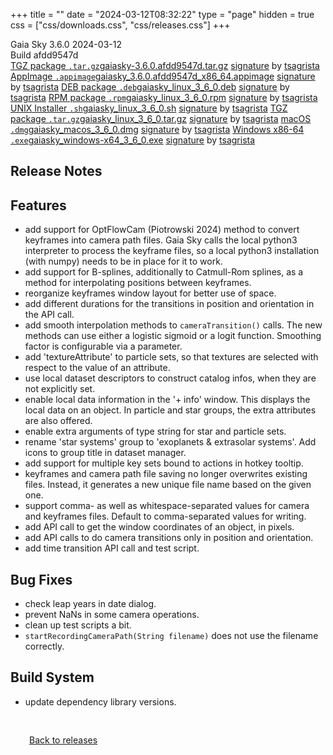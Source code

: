 +++
title = ""
date = "2024-03-12T08:32:22"
type = "page"
hidden = true
css = ["css/downloads.css", "css/releases.css"]
+++

<div class="download-container">
<div id="download-title">
<i class="fa-solid fa-tag"></i>
Gaia Sky <span class="downloads-version">3.6.0</span> 
<time class="downloads-releasedate" datetime="2024-03-12T08:32:22" title="Published: 2024-03-12T08:32:22"><i class="fa-solid fa-calendar"></i> 2024-03-12</time>
<div class="downloads-build">Build afdd9547d</div></div>
<div class="download-section">
<a href="https://gaia.ari.uni-heidelberg.de/gaiasky/releases/3.6.0.afdd9547d/gaiasky-3.6.0.afdd9547d.tar.gz" class="download-button"><i class="fa-solid fa-file-zipper"></i> TGZ package <code>.tar.gz</code><span class="download-sub">gaiasky-3.6.0.afdd9547d.tar.gz</span></a>
<span class="signature">
<a href="https://gaia.ari.uni-heidelberg.de/gaiasky/releases/3.6.0.afdd9547d/gaiasky-3.6.0.afdd9547d.tar.gz.sig">signature</a>  by  <a href="https://keyserver.ubuntu.com/pks/lookup?search=0x448C2B189756743013D5F7C22FD2A59C1D734C1F&fingerprint=on&op=index">tsagrista</a>
</span>
<a href="https://gaia.ari.uni-heidelberg.de/gaiasky/releases/3.6.0.afdd9547d/gaiasky_3.6.0.afdd9547d_x86_64.appimage" class="download-button"><i class="fa-solid fa-box-archive"></i> AppImage <code>.appimage</code><span class="download-sub">gaiasky_3.6.0.afdd9547d_x86_64.appimage</span></a>
<span class="signature">
<a href="https://gaia.ari.uni-heidelberg.de/gaiasky/releases/3.6.0.afdd9547d/gaiasky_3.6.0.afdd9547d_x86_64.appimage.sig">signature</a>  by  <a href="https://keyserver.ubuntu.com/pks/lookup?search=0x448C2B189756743013D5F7C22FD2A59C1D734C1F&fingerprint=on&op=index">tsagrista</a>
</span>
<a href="https://gaia.ari.uni-heidelberg.de/gaiasky/releases/3.6.0.afdd9547d/gaiasky_linux_3_6_0.deb" class="download-button"><i class="fa-brands fa-debian"></i> DEB package <code>.deb</code><span class="download-sub">gaiasky_linux_3_6_0.deb</span></a>
<span class="signature">
<a href="https://gaia.ari.uni-heidelberg.de/gaiasky/releases/3.6.0.afdd9547d/gaiasky_linux_3_6_0.deb.sig">signature</a>  by  <a href="https://keyserver.ubuntu.com/pks/lookup?search=0x448C2B189756743013D5F7C22FD2A59C1D734C1F&fingerprint=on&op=index">tsagrista</a>
</span>
<a href="https://gaia.ari.uni-heidelberg.de/gaiasky/releases/3.6.0.afdd9547d/gaiasky_linux_3_6_0.rpm" class="download-button"><i class="fa-brands fa-fedora"></i> RPM package <code>.rpm</code><span class="download-sub">gaiasky_linux_3_6_0.rpm</span></a>
<span class="signature">
<a href="https://gaia.ari.uni-heidelberg.de/gaiasky/releases/3.6.0.afdd9547d/gaiasky_linux_3_6_0.rpm.sig">signature</a>  by  <a href="https://keyserver.ubuntu.com/pks/lookup?search=0x448C2B189756743013D5F7C22FD2A59C1D734C1F&fingerprint=on&op=index">tsagrista</a>
</span>
<a href="https://gaia.ari.uni-heidelberg.de/gaiasky/releases/3.6.0.afdd9547d/gaiasky_linux_3_6_0.sh" class="download-button"><i class="fa fa-terminal"></i> UNIX Installer <code>.sh</code><span class="download-sub">gaiasky_linux_3_6_0.sh</span></a>
<span class="signature">
<a href="https://gaia.ari.uni-heidelberg.de/gaiasky/releases/3.6.0.afdd9547d/gaiasky_linux_3_6_0.sh.sig">signature</a>  by  <a href="https://keyserver.ubuntu.com/pks/lookup?search=0x448C2B189756743013D5F7C22FD2A59C1D734C1F&fingerprint=on&op=index">tsagrista</a>
</span>
<a href="https://gaia.ari.uni-heidelberg.de/gaiasky/releases/3.6.0.afdd9547d/gaiasky_linux_3_6_0.tar.gz" class="download-button"><i class="fa-solid fa-file-zipper"></i> TGZ package <code>.tar.gz</code><span class="download-sub">gaiasky_linux_3_6_0.tar.gz</span></a>
<span class="signature">
<a href="https://gaia.ari.uni-heidelberg.de/gaiasky/releases/3.6.0.afdd9547d/gaiasky_linux_3_6_0.tar.gz.sig">signature</a>  by  <a href="https://keyserver.ubuntu.com/pks/lookup?search=0x448C2B189756743013D5F7C22FD2A59C1D734C1F&fingerprint=on&op=index">tsagrista</a>
</span>
<a href="https://gaia.ari.uni-heidelberg.de/gaiasky/releases/3.6.0.afdd9547d/gaiasky_macos_3_6_0.dmg" class="download-button"><i class="fa-brands fa-apple"></i> macOS <code>.dmg</code><span class="download-sub">gaiasky_macos_3_6_0.dmg</span></a>
<span class="signature">
<a href="https://gaia.ari.uni-heidelberg.de/gaiasky/releases/3.6.0.afdd9547d/gaiasky_macos_3_6_0.dmg.sig">signature</a>  by  <a href="https://keyserver.ubuntu.com/pks/lookup?search=0x448C2B189756743013D5F7C22FD2A59C1D734C1F&fingerprint=on&op=index">tsagrista</a>
</span>
<a href="https://gaia.ari.uni-heidelberg.de/gaiasky/releases/3.6.0.afdd9547d/gaiasky_windows-x64_3_6_0.exe" class="download-button"><i class="fa-brands fa-windows"></i> Windows x86-64 <code>.exe</code><span class="download-sub">gaiasky_windows-x64_3_6_0.exe</span></a>
<span class="signature">
<a href="https://gaia.ari.uni-heidelberg.de/gaiasky/releases/3.6.0.afdd9547d/gaiasky_windows-x64_3_6_0.exe.sig">signature</a>  by  <a href="https://keyserver.ubuntu.com/pks/lookup?search=0x448C2B189756743013D5F7C22FD2A59C1D734C1F&fingerprint=on&op=index">tsagrista</a>
</span>
</div>
</div>

<section class="release-notes">

# Release Notes


## Features
- add support for OptFlowCam (Piotrowski 2024) method to convert keyframes into camera path files. Gaia Sky calls the local python3 interpreter to process the keyframe files, so a local python3 installation (with numpy) needs to be in place for it to work.
- add support for B-splines, additionally to Catmull-Rom splines, as a method for interpolating positions between keyframes.
- reorganize keyframes window layout for better use of space.
- add different durations for the transitions in position and orientation in the API call.
- add smooth interpolation methods to `cameraTransition()` calls. The new methods can use either a logistic sigmoid or a logit function. Smoothing factor is configurable via a parameter.
- add 'textureAttribute' to particle sets, so that textures are selected with respect to the value of an attribute.
- use local dataset descriptors to construct catalog infos, when they are not explicitly set.
- enable local data information in the '+ info' window. This displays the local data on an object. In particle and star groups, the extra attributes are also offered.
- enable extra arguments of type string for star and particle sets.
- rename 'star systems' group to 'exoplanets \& extrasolar systems'. Add icons to group title in dataset manager.
- add support for multiple key sets bound to actions in hotkey tooltip.
- keyframes and camera path file saving no longer overwrites existing files. Instead, it generates a new unique file name based on the given one.
- support comma- as well as whitespace-separated values for camera and keyframes files. Default to comma-separated values for writing.
- add API call to get the window coordinates of an object, in pixels.
- add API calls to do camera transitions only in position and orientation.
- add time transition API call and test script.

## Bug Fixes
- check leap years in date dialog.
- prevent NaNs in some camera operations.
- clean up test scripts a bit.
- `startRecordingCameraPath(String filename)` does not use the filename correctly.

## Build System
- update dependency library versions.
</section>


<p class="center-text" style="padding: 30px;">
<i class="fa-solid fa-circle-arrow-left"></i> <a href="/downloads/releases">Back to releases</a>
</p>
